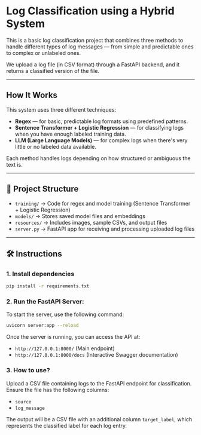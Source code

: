 # Log Classification using a Hybrid System

This is a basic log classification project that combines three methods to handle different types of log messages — from simple and predictable ones to complex or unlabeled ones.

We upload a log file (in CSV format) through a FastAPI backend, and it returns a classified version of the file.

---

##  How It Works

This system uses three different techniques:
- **Regex** — for basic, predictable log formats using predefined patterns.
- **Sentence Transformer + Logistic Regression** — for classifying logs when you have enough labeled training data.
- **LLM (Large Language Models)** — for complex logs when there's very little or no labeled data available.

Each method handles logs depending on how structured or ambiguous the text is.

---

## 📁 Project Structure

- `training/` → Code for regex and model training (Sentence Transformer + Logistic Regression)
- `models/` → Stores saved model files and embeddings
- `resources/` → Includes images, sample CSVs, and output files
- `server.py` → FastAPI app for receiving and processing uploaded log files

---

## 🛠️ Instructions

### 1. Install dependencies

```bash
pip install -r requirements.txt
   ```
### 2. **Run the FastAPI Server**:
   To start the server, use the following command:

   ```bash
   uvicorn server:app --reload
   ```

   Once the server is running, you can access the API at:
   - `http://127.0.0.1:8000/` (Main endpoint)
   - `http://127.0.0.1:8000/docs` (Interactive Swagger documentation)
     
### 3. **How to use?**
   Upload a CSV file containing logs to the FastAPI endpoint for classification. Ensure the file has the following columns:
- `source`
- `log_message`

The output will be a CSV file with an additional column `target_label`, which represents the classified label for each log entry.
